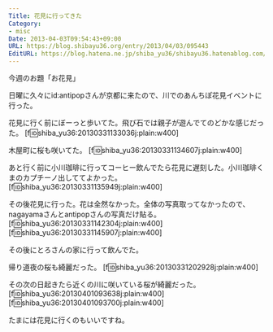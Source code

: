 ```yaml
---
Title: 花見に行ってきた
Category:
- misc
Date: 2013-04-03T09:54:43+09:00
URL: https://blog.shibayu36.org/entry/2013/04/03/095443
EditURL: https://blog.hatena.ne.jp/shiba_yu36/shibayu36.hatenablog.com/atom/entry/6435988827676731408
---
```


今週のお題「お花見」

日曜に久々にid:antipopさんが京都に来たので、川でのあんちぽ花見イベントに行った。

花見に行く前にぼーっと歩いてた。飛び石では親子が遊んでてのどかな感じだった。
[f:id:shiba_yu36:20130331133036j:plain:w400]

木屋町に桜も咲いてた。
[f:id:shiba_yu36:20130331134607j:plain:w400]

あと行く前に小川珈琲に行ってコーヒー飲んでたら花見に遅刻した。小川珈琲くまのカプチーノ出しててよかった。
[f:id:shiba_yu36:20130331135949j:plain:w400]

その後花見に行った。花は全然なかった。全体の写真取ってなかったので、nagayamaさんとantipopさんの写真だけ貼る。
[f:id:shiba_yu36:20130331142304j:plain:w400]
[f:id:shiba_yu36:20130331145907j:plain:w400]

その後にとろさんの家に行って飲んでた。

帰り道夜の桜も綺麗だった。
[f:id:shiba_yu36:20130331202928j:plain:w400]

その次の日起きたら近くの川に咲いている桜が綺麗だった。
[f:id:shiba_yu36:20130401093638j:plain:w400]
[f:id:shiba_yu36:20130401093700j:plain:w400]

たまには花見に行くのもいいですね。

